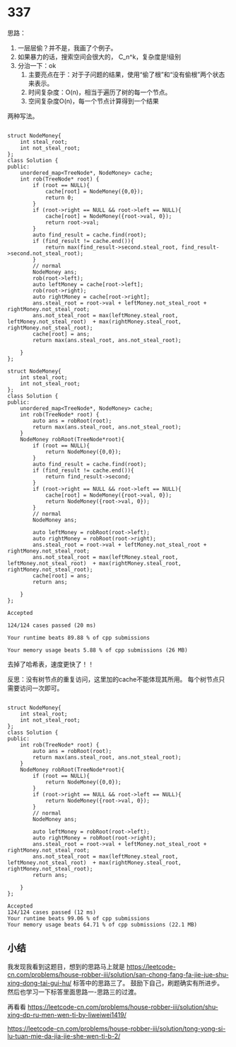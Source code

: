 # 337

思路：
1. 一层层偷？并不是，我画了个例子。
2. 如果暴力的话，搜索空间会很大的， C_n^k，复杂度是!级别
3. 分治一下：ok
   1. 主要亮点在于：对于子问题的结果，使用“偷了根”和“没有偷根”两个状态来表示。
   2. 时间复杂度：O(n)，相当于遍历了树的每一个节点。
   3. 空间复杂度O(n)，每一个节点计算得到一个结果

两种写法。

```

struct NodeMoney{
    int steal_root;
    int not_steal_root;
};
class Solution {
public:
    unordered_map<TreeNode*, NodeMoney> cache;
    int rob(TreeNode* root) {
        if (root == NULL){
            cache[root] = NodeMoney({0,0});
            return 0;
        }
        if (root->right == NULL && root->left == NULL){
            cache[root] = NodeMoney({root->val, 0});
            return root->val;
        }
        auto find_result = cache.find(root);
        if (find_result != cache.end()){
            return max(find_result->second.steal_root, find_result->second.not_steal_root);
        }
        // normal
        NodeMoney ans;
        rob(root->left);
        auto leftMoney = cache[root->left];
        rob(root->right);
        auto rightMoney = cache[root->right];
        ans.steal_root = root->val + leftMoney.not_steal_root + rightMoney.not_steal_root;
        ans.not_steal_root = max(leftMoney.steal_root, leftMoney.not_steal_root)  + max(rightMoney.steal_root, rightMoney.not_steal_root);
        cache[root] = ans;
        return max(ans.steal_root, ans.not_steal_root);

    }
};
```

```
struct NodeMoney{
    int steal_root;
    int not_steal_root;
};
class Solution {
public:
    unordered_map<TreeNode*, NodeMoney> cache;
    int rob(TreeNode* root) {
        auto ans = robRoot(root);
        return max(ans.steal_root, ans.not_steal_root);
    }
    NodeMoney robRoot(TreeNode*root){
        if (root == NULL){
            return NodeMoney({0,0});
        }
        auto find_result = cache.find(root);
        if (find_result != cache.end()){
            return find_result->second;
        }
        if (root->right == NULL && root->left == NULL){
            cache[root] = NodeMoney({root->val, 0});
            return NodeMoney({root->val, 0});
        }
        // normal
        NodeMoney ans;
        
        auto leftMoney = robRoot(root->left);
        auto rightMoney = robRoot(root->right);
        ans.steal_root = root->val + leftMoney.not_steal_root + rightMoney.not_steal_root;
        ans.not_steal_root = max(leftMoney.steal_root, leftMoney.not_steal_root)  + max(rightMoney.steal_root, rightMoney.not_steal_root);
        cache[root] = ans;
        return ans;

    }
};
```

```
Accepted

124/124 cases passed (20 ms)

Your runtime beats 89.88 % of cpp submissions

Your memory usage beats 5.88 % of cpp submissions (26 MB)

```

去掉了哈希表，速度更快了！！

反思：没有树节点的重复访问，这里加的cache不能体现其所用。
每个树节点只需要访问一次即可。

```

struct NodeMoney{
    int steal_root;
    int not_steal_root;
};
class Solution {
public:
    int rob(TreeNode* root) {
        auto ans = robRoot(root);
        return max(ans.steal_root, ans.not_steal_root);
    }
    NodeMoney robRoot(TreeNode*root){
        if (root == NULL){
            return NodeMoney({0,0});
        }
        if (root->right == NULL && root->left == NULL){
            return NodeMoney({root->val, 0});
        }
        // normal
        NodeMoney ans;
        
        auto leftMoney = robRoot(root->left);
        auto rightMoney = robRoot(root->right);
        ans.steal_root = root->val + leftMoney.not_steal_root + rightMoney.not_steal_root;
        ans.not_steal_root = max(leftMoney.steal_root, leftMoney.not_steal_root)  + max(rightMoney.steal_root, rightMoney.not_steal_root);
        return ans;

    }
};
```

```
Accepted
124/124 cases passed (12 ms)
Your runtime beats 99.06 % of cpp submissions
Your memory usage beats 64.71 % of cpp submissions (22.1 MB)
```


## 小结

我发现我看到这题目，想到的思路马上就是
https://leetcode-cn.com/problems/house-robber-iii/solution/san-chong-fang-fa-jie-jue-shu-xing-dong-tai-gui-hu/
标答中的思路三了。
鼓励下自己，刷题确实有所进步。
然后也学习一下标答里面思路一-思路三的过渡。

再看看
https://leetcode-cn.com/problems/house-robber-iii/solution/shu-xing-dp-ru-men-wen-ti-by-liweiwei1419/


https://leetcode-cn.com/problems/house-robber-iii/solution/tong-yong-si-lu-tuan-mie-da-jia-jie-she-wen-ti-b-2/